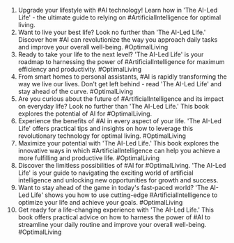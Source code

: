 1. Upgrade your lifestyle with #AI technology! Learn how in 'The AI-Led Life' - the ultimate guide to relying on #ArtificialIntelligence for optimal living.
2. Want to live your best life? Look no further than 'The AI-Led Life.' Discover how #AI can revolutionize the way you approach daily tasks and improve your overall well-being. #OptimalLiving
3. Ready to take your life to the next level? 'The AI-Led Life' is your roadmap to harnessing the power of #ArtificialIntelligence for maximum efficiency and productivity. #OptimalLiving
4. From smart homes to personal assistants, #AI is rapidly transforming the way we live our lives. Don't get left behind - read 'The AI-Led Life' and stay ahead of the curve. #OptimalLiving
5. Are you curious about the future of #ArtificialIntelligence and its impact on everyday life? Look no further than 'The AI-Led Life.' This book explores the potential of AI for #OptimalLiving.
6. Experience the benefits of #AI in every aspect of your life. 'The AI-Led Life' offers practical tips and insights on how to leverage this revolutionary technology for optimal living. #OptimalLiving
7. Maximize your potential with 'The AI-Led Life.' This book explores the innovative ways in which #ArtificialIntelligence can help you achieve a more fulfilling and productive life. #OptimalLiving
8. Discover the limitless possibilities of #AI for #OptimalLiving. 'The AI-Led Life' is your guide to navigating the exciting world of artificial intelligence and unlocking new opportunities for growth and success.
9. Want to stay ahead of the game in today's fast-paced world? 'The AI-Led Life' shows you how to use cutting-edge #ArtificialIntelligence to optimize your life and achieve your goals. #OptimalLiving
10. Get ready for a life-changing experience with 'The AI-Led Life.' This book offers practical advice on how to harness the power of #AI to streamline your daily routine and improve your overall well-being. #OptimalLiving
